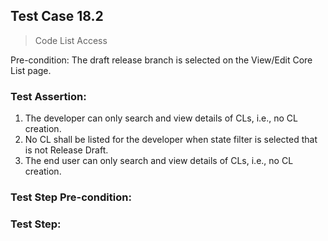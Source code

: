 ## Test Case 18.2

> Code List Access

Pre-condition: The draft release branch is selected on the View/Edit Core List page.



### Test Assertion:

1. The developer can only search and view details of CLs, i.e., no CL creation.
2. No CL shall be listed for the developer when state filter is selected that is not Release Draft.
3. The end user can only search and view details of CLs, i.e., no CL creation.

### Test Step Pre-condition:



### Test Step:
